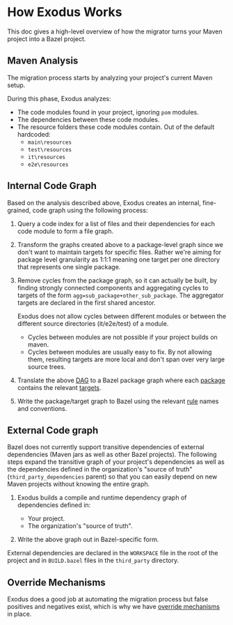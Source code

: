# How Exodus Works

This doc gives a high-level overview of how the migrator turns your Maven project into a Bazel project.

## Maven Analysis

The migration process starts by analyzing your project's current Maven setup. 

During this phase, Exodus analyzes: 

+ The code modules found in your project, ignoring `pom` modules.
+ The dependencies between these code modules. 
+ The resource folders these code modules contain. Out of the default hardcoded: 
  + `main\resources`
  + `test\resources`
  + `it\resources`
  + `e2e\resources`

## Internal Code Graph

Based on the analysis described above, Exodus creates an internal, fine-grained, code graph using the following process:

1. Query a code index for a list of files and their dependencies for each code module to form a file graph.

1. Transform the graphs created above to a package-level graph since we don't want to maintain targets for specific files. Rather we're aiming for package level granularity as 1:1:1 meaning one target per one directory that represents one single package. 

1. Remove cycles from the package graph, so it can actually be built, by finding strongly connected components and aggregating cycles to targets of the form `agg=sub_package+other_sub_package`. The aggregator targets are declared in the first shared ancestor.  

    Exodus does not allow cycles between different modules or between the different source directories (it/e2e/test) of a module.

    +  Cycles between modules are not possible if your project builds on maven.
    +  Cycles between modules are usually easy to fix. By not allowing them, resulting targets are more local and don't span over very large source trees.  

1. Translate the above [DAG](https://en.wikipedia.org/wiki/Directed_acyclic_graph) to a Bazel package graph where each [package](https://docs.bazel.build/versions/master/build-ref.html#packages) contains the relevant [targets](https://docs.bazel.build/versions/master/build-ref.html#targets).  

1. Write the package/target graph to Bazel using the relevant [rule](https://docs.bazel.build/versions/master/build-ref.html#rules) names and conventions.

## External Code graph

Bazel does not currently support transitive dependencies of external dependencies (Maven jars as well as other Bazel projects). The following steps expand the transitive graph of your project's dependencies as well as the dependencies defined in the organization's "source of truth" (`third_party_dependencies` parent) so that you can easily depend on new Maven projects without knowing the entire graph.
 
1. Exodus builds a compile and runtime dependency graph of dependencies defined in:

   + Your project.
   + The organization's "source of truth".  

1. Write the above graph out in Bazel-specific form.  

External dependencies are declared in the `WORKSPACE` file in the root of the project and in `BUILD.bazel` files in the `third_party` directory.

## Override Mechanisms

Exodus does a good job at automating the migration process but false positives and negatives exist, which is why we have [override mechanisms](overrides.md) in place.

